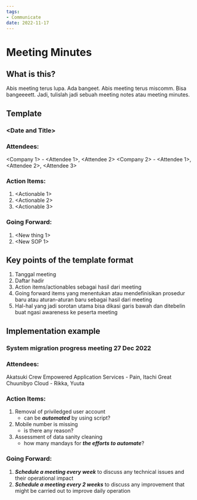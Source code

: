 ```yaml
---
tags:
- Communicate
date: 2022-11-17
---
```


# Meeting Minutes

## What is this?
Abis meeting terus lupa. Ada bangeet. Abis meeting terus miscomm. Bisa bangeeeett. Jadi, tulislah jadi sebuah meeting notes atau meeting minutes.



## Template

### \<Date and Title\>

### Attendees:
\<Company 1\> - \<Attendee 1\>, \<Attendee 2\>
\<Company 2\> - \<Attendee 1\>, \<Attendee 2\>, \<Attendee 3\>



### Action Items:
1. \<Actionable 1\>
2. \<Actionable 2\>
3. \<Actionable 3\>



### Going Forward:
1. \<New thing 1\>
2. \<New SOP 1\>



## Key points of the template format
1. Tanggal meeting
2. Daftar hadir
3. Action items/actionables sebagai hasil dari meeting
4. Going forward items yang menentukan atau mendefinisikan prosedur baru atau aturan-aturan baru sebagai hasil dari meeting
5. Hal-hal yang jadi sorotan utama bisa dikasi garis bawah dan ditebelin buat ngasi awareness ke peserta meeting



## Implementation example

### System migration progress meeting 27 Dec 2022

### Attendees:
Akatsuki Crew Empowered Application Services - Pain, Itachi
Great Chuunibyo Cloud - Rikka, Yuuta



### Action Items:
1. Removal of priviledged user account
	- can be _**automated**_ by using script?
2. Mobile number is missing
	- is there any reason?
3. Assessment of data sanity cleaning
	- how many mandays for _**the efforts to automate**_?



### Going Forward:
1. _**Schedule a meeting every week**_ to discuss any technical issues and their operational impact
2. _**Schedule a meeting every 2 weeks**_ to discuss any improvement that might be carried out to improve daily operation